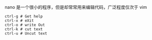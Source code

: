 nano 是一个很小的程序，但是却常常用来编辑代码，广泛程度仅次于 vim
```
ctrl-g # Get help
ctrl-x # eXit
ctrl-o # write Out
ctrl-k # cut text
ctrl-u # Uncut text 
```
